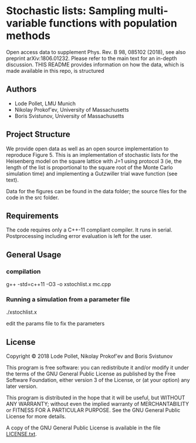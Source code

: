 Stochastic lists: Sampling multi-variable functions with population methods
=================================================

Open access data to supplement Phys. Rev. B 98, 085102 (2018), see also preprint arXiv:1806.01232.
Please refer to the main text for an in-depth discussion.
THIS README provides information on how the data, which is made available in this repo, is structured

Authors
-------
* Lode Pollet, LMU Munich
* Nikolay Prokof'ev, University of Massachusetts
* Boris Svistunov, University of Massachusetts


Project Structure
-----------------

We provide open data as well as an open source implementation to reproduce Figure 5.
This is an implementation of stochastic lists for the Heisenberg model on the square lattice with J=1
using protocol 3 (ie, the length of the list is proportional to the square root of the Monte Carlo simulation time)
and implementing a Gutzwiller trial wave function (see text). 

Data for the figures can be found in the data folder; the source files for the code in the src folder.


Requirements
------------

The code requires only a C++-11 compliant compiler. It runs in serial.
Postprocessing including error evaluation is left for the user.
  

General Usage
-------------

### compilation
g++ -std=c++11 -O3 -o xstochlist.x mc.cpp

### Running a simulation from a parameter file
./xstochlist.x

edit the params file to fix the parameters


License
-------

Copyright © 2018  Lode Pollet, Nikolay Prokof'ev and Boris Svistunov

This program is free software: you can redistribute it and/or modify
it under the terms of the GNU General Public License as published by
the Free Software Foundation, either version 3 of the License, or
(at your option) any later version.

This program is distributed in the hope that it will be useful,
but WITHOUT ANY WARRANTY; without even the implied warranty of
MERCHANTABILITY or FITNESS FOR A PARTICULAR PURPOSE.  See the
GNU General Public License for more details.

A copy of the GNU General Public License is available in the
file [LICENSE.txt](LICENSE.txt).

